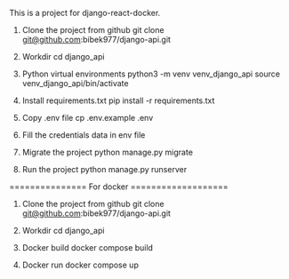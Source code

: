 This is a project for django-react-docker.

1. Clone the project from github 
git clone git@github.com:bibek977/django-api.git

2. Workdir
cd django_api

3. Python virtual environments
python3 -m venv venv_django_api
source venv_django_api/bin/activate

4. Install requirements.txt
pip install -r requirements.txt

5. Copy .env file
cp .env.example .env

6. Fill the credentials data in env file

7. Migrate the project
python manage.py migrate

8. Run the project
python manage.py runserver

=============== For docker ===================

1. Clone the project from github 
git clone git@github.com:bibek977/django-api.git

2. Workdir
cd django_api

3. Docker build 
docker compose build

4. Docker run
docker compose up